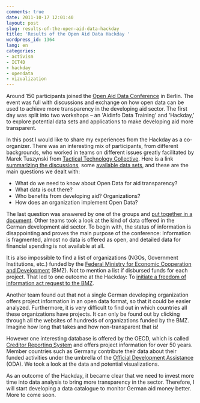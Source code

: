```yaml
---
comments: true
date: 2011-10-17 12:01:40
layout: post
slug: results-of-the-open-aid-data-hackday
title: 'Results of the Open Aid Data Hackday '
wordpress_id: 1364
lang: en
categories:
- activism
- ICT4D
- hackday
- opendata
- vizualization
---
```


Around 150 participants joined the [Open Aid Data Conference](http://openaiddata.de/) in Berlin. The event was full with discussions and exchange on how open data can be used to achieve more transparency in the developing aid sector. The first day was split into two workshops – an 'Aidinfo Data Training' and 'Hackday,' to explore potential data sets and applications to make developing aid more transparent.

In this post I would like to share my experiences from the Hackday as a co-organizer. There was an interesting mix of participants, from different backgrounds, who worked in teams on different issues greatly facilitated by Marek Tuszynski from [Tactical Technology Collective](http://www.tacticaltech.org/team). Here is a link [summarizing the discussions](http://de.okfnpad.org/16), some [available data sets](https://github.com/crisscrossed/Open-Aid-Data-Hackday), and these are the main questions we dealt with:

- What do we need to know about Open Data for aid transparency?
- What data is out there?
- Who benefits from developing aid? Organizations?
- How does an organization implement Open Data?

The last question was answered by one of the groups and [put together in a document](https://docs.google.com/document/d/1bpN8YnIBudk-Ydx6YpzDO__4-3MsNP9DiJhQIs_qKpQ/edit?hl=en_US).
Other teams took a look at the kind of data offered in the German development aid sector. To begin with, the status of information is disappointing and proves the main purpose of the conference: Information is fragmented, almost no data is offered as open, and detailed data for financial spending is not available at all.

It is also impossible to find a list of organizations (NGOs, Government Institutions, etc.) funded by the [Federal Ministry for Economic Cooperation and Development](http://www.bmz.de/en/index.html) (BMZ). Not to mention a list if disbursed funds for each project. That led to one outcome at the Hackday: To [initiate a freedom of information act request to the BMZ](https://fragdenstaat.de/anfrage/liste-aller-vom-bmz-geforderten-organisationenen-in-2010/).

Another team found out that not a single German developing organization offers project information in an open data format, so that it could be easier analyzed. Furthermore, it is very difficult to find out in which countries all these organizations have projects. It can only be found out by clicking through all the websites of hundreds of organizations funded by the BMZ. Imagine how long that takes and how non-transparent that is!

However one interesting database is offered by the OECD, which is called [Creditor Reporting System](http://www.oecd.org/document/0/0,2340,en_2649_34447_37679488_1_1_1_1,00.html) and offers project information for over 50 years. Member countries such as Germany contribute their data about their funded activities under the umbrella of the [Official Development Assistance](http://de.wikipedia.org/wiki/Official_Development_Assistance) (ODA). We took a look at the data and potential visualizations.

As an outcome of the Hackday, it became clear that we need to invest more time into data analysis to bring more transparency in the sector. Therefore, I will start developing a data catalogue to monitor German aid money better. More to come soon.

